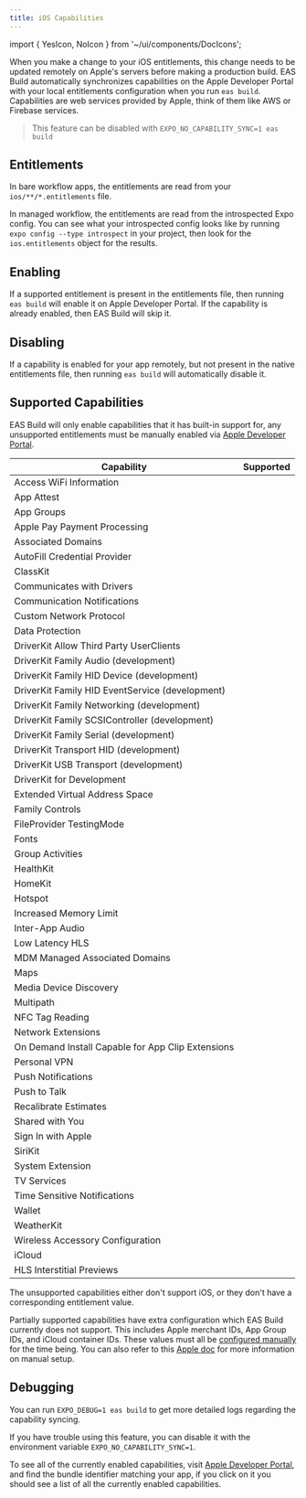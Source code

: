 ```yaml
---
title: iOS Capabilities
---
```


import { YesIcon, NoIcon } from '~/ui/components/DocIcons';

When you make a change to your iOS entitlements, this change needs to be updated remotely on Apple's servers before making a production build. EAS Build automatically synchronizes capabilities on the Apple Developer Portal with your local entitlements configuration when you run `eas build`. Capabilities are web services provided by Apple, think of them like AWS or Firebase services.

> This feature can be disabled with `EXPO_NO_CAPABILITY_SYNC=1 eas build`

## Entitlements

In bare workflow apps, the entitlements are read from your `ios/**/*.entitlements` file.

In managed workflow, the entitlements are read from the introspected Expo config. You can see what your introspected config looks like by running `expo config --type introspect` in your project, then look for the `ios.entitlements` object for the results.

## Enabling

If a supported entitlement is present in the entitlements file, then running `eas build` will enable it on Apple Developer Portal. If the capability is already enabled, then EAS Build will skip it.

## Disabling

If a capability is enabled for your app remotely, but not present in the native entitlements file, then running `eas build` will automatically disable it.

## Supported Capabilities

EAS Build will only enable capabilities that it has built-in support for, any unsupported entitlements must be manually enabled via [Apple Developer Portal][apple-dev-portal].

| Capability                                        | Supported   |
| ------------------------------------------------- | ----------- |
| Access WiFi Information                           | <YesIcon /> |
| App Attest                                        | <YesIcon /> |
| App Groups                                        | <YesIcon /> |
| Apple Pay Payment Processing                      | <YesIcon /> |
| Associated Domains                                | <YesIcon /> |
| AutoFill Credential Provider                      | <YesIcon /> |
| ClassKit                                          | <YesIcon /> |
| Communicates with Drivers                         | <YesIcon /> |
| Communication Notifications                       | <YesIcon /> |
| Custom Network Protocol                           | <YesIcon /> |
| Data Protection                                   | <YesIcon /> |
| DriverKit Allow Third Party UserClients           | <YesIcon /> |
| DriverKit Family Audio (development)              | <YesIcon /> |
| DriverKit Family HID Device (development)         | <YesIcon /> |
| DriverKit Family HID EventService (development)   | <YesIcon /> |
| DriverKit Family Networking (development)         | <YesIcon /> |
| DriverKit Family SCSIController (development)     | <YesIcon /> |
| DriverKit Family Serial (development)             | <YesIcon /> |
| DriverKit Transport HID (development)             | <YesIcon /> |
| DriverKit USB Transport (development)             | <YesIcon /> |
| DriverKit for Development                         | <YesIcon /> |
| Extended Virtual Address Space                    | <YesIcon /> |
| Family Controls                                   | <YesIcon /> |
| FileProvider TestingMode                          | <YesIcon /> |
| Fonts                                             | <YesIcon /> |
| Group Activities                                  | <YesIcon /> |
| HealthKit                                         | <YesIcon /> |
| HomeKit                                           | <YesIcon /> |
| Hotspot                                           | <YesIcon /> |
| Increased Memory Limit                            | <YesIcon /> |
| Inter-App Audio                                   | <YesIcon /> |
| Low Latency HLS                                   | <YesIcon /> |
| MDM Managed Associated Domains                    | <YesIcon /> |
| Maps                                              | <YesIcon /> |
| Media Device Discovery                            | <YesIcon /> |
| Multipath                                         | <YesIcon /> |
| NFC Tag Reading                                   | <YesIcon /> |
| Network Extensions                                | <YesIcon /> |
| On Demand Install Capable for App Clip Extensions | <YesIcon /> |
| Personal VPN                                      | <YesIcon /> |
| Push Notifications                                | <YesIcon /> |
| Push to Talk                                      | <YesIcon /> |
| Recalibrate Estimates                             | <YesIcon /> |
| Shared with You                                   | <YesIcon /> |
| Sign In with Apple                                | <YesIcon /> |
| SiriKit                                           | <YesIcon /> |
| System Extension                                  | <YesIcon /> |
| TV Services                                       | <YesIcon /> |
| Time Sensitive Notifications                      | <YesIcon /> |
| Wallet                                            | <YesIcon /> |
| WeatherKit                                        | <YesIcon /> |
| Wireless Accessory Configuration                  | <YesIcon /> |
| iCloud                                            | <YesIcon /> |
| HLS Interstitial Previews                         | <NoIcon />  |

The unsupported capabilities either don't support iOS, or they don't have a corresponding entitlement value.

Partially supported capabilities have extra configuration which EAS Build currently does not support. This includes Apple merchant IDs, App Group IDs, and iCloud container IDs. These values must all be [configured manually](https://expo.fyi/provisioning-profile-missing-capabilities) for the time being. You can also refer to this [Apple doc](https://developer.apple.com/documentation/xcode/adding-capabilities-to-your-app) for more information on manual setup.

## Debugging

You can run `EXPO_DEBUG=1 eas build` to get more detailed logs regarding the capability syncing.

If you have trouble using this feature, you can disable it with the environment variable `EXPO_NO_CAPABILITY_SYNC=1`.

To see all of the currently enabled capabilities, visit [Apple Developer Portal][apple-dev-portal], and find the bundle identifier matching your app, if you click on it you should see a list of all the currently enabled capabilities.

[apple-dev-portal]: https://developer.apple.com/account/resources/identifiers/list
